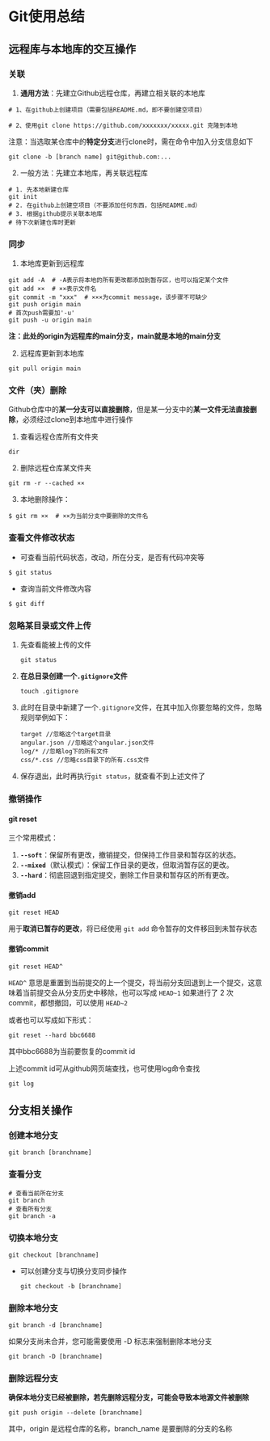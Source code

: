 # Git使用总结

## 远程库与本地库的交互操作

### 关联

1. **通用方法**：先建立Github远程仓库，再建立相关联的本地库

```
# 1、在github上创建项目（需要包括README.md，即不要创建空项目）

# 2、使用git clone https://github.com/xxxxxxx/xxxxx.git 克隆到本地
```

注意：当选取某仓库中的**特定分支**进行clone时，需在命令中加入分支信息如下

```
git clone -b [branch name] git@github.com:...
```



2. 一般方法：先建立本地库，再关联远程库

```
# 1. 先本地新建仓库
git init
# 2. 在github上创建空项目（不要添加任何东西，包括README.md）
# 3. 根据github提示关联本地库
# 待下次新建仓库时更新
```



### 同步

1. 本地库更新到远程库

```
git add -A  # -A表示将本地的所有更改都添加到暂存区，也可以指定某个文件
git add ××  # ××表示文件名
git commit -m "xxx"  # ×××为commit message，该步骤不可缺少   
git push origin main
# 首次push需要加'-u'
git push -u origin main
```

**注：此处的origin为远程库的main分支，main就是本地的main分支**

2. 远程库更新到本地库

```
git pull origin main
```



### 文件（夹）删除

Github仓库中的**某一分支可以直接删除**，但是某一分支中的**某一文件无法直接删除**，必须经过clone到本地库中进行操作

1. 查看远程仓库所有文件夹

```
dir
```

2. 删除远程仓库某文件夹

```
git rm -r --cached ××
```

3. 本地删除操作：

```
$ git rm ××  # ××为当前分支中要删除的文件名
```



### 查看文件修改状态

- 可查看当前代码状态，改动，所在分支，是否有代码冲突等


```
$ git status
```

- 查询当前文件修改内容

```
$ git diff
```



### 忽略某目录或文件上传

1. 先查看能被上传的文件

   ```
   git status
   ```

2. **在总目录创建一个`.gitignore`文件**

   ```
   touch .gitignore
   ```

3. 此时在目录中新建了一个`.gitignore`文件，在其中加入你要忽略的文件，忽略规则举例如下：

   ```
   target //忽略这个target目录
   angular.json //忽略这个angular.json文件
   log/* //忽略log下的所有文件
   css/*.css //忽略css目录下的所有.css文件
   ```

4. 保存退出，此时再执行`git status`，就查看不到上述文件了



### 撤销操作

#### git reset

三个常用模式：

1. **`--soft`**：保留所有更改，撤销提交，但保持工作目录和暂存区的状态。
2. **`--mixed`**（默认模式）：保留工作目录的更改，但取消暂存区的更改。
3. **`--hard`**：彻底回退到指定提交，删除工作目录和暂存区的所有更改。



#### 撤销add

```
git reset HEAD
```

用于**取消已暂存的更改**，将已经使用 `git add` 命令暂存的文件移回到未暂存状态



#### 撤销commit

```
git reset HEAD^
```

`HEAD^` 意思是重置到当前提交的上一个提交，将当前分支回退到上一个提交，这意味着当前提交会从分支历史中移除，也可以写成 `HEAD~1`
如果进行了 2 次 commit，都想撤回，可以使用 `HEAD~2`

或者也可以写成如下形式：

```
git reset --hard bbc6688
```

其中bbc6688为当前要恢复的commit id

上述commit id可从github网页端查找，也可使用log命令查找

```
git log
```







## 分支相关操作

### 创建本地分支

```
git branch [branchname]
```



### 查看分支

```
# 查看当前所在分支
git branch
# 查看所有分支
git branch -a
```



### 切换本地分支

```
git checkout [branchname]
```

- 可以创建分支与切换分支同步操作

  ```
  git checkout -b [branchname]
  ```



### 删除本地分支

```
git branch -d [branchname]
```

如果分支尚未合并，您可能需要使用 -D 标志来强制删除本地分支

```
git branch -D [branchname]
```



### 删除远程分支

**确保本地分支已经被删除，若先删除远程分支，可能会导致本地源文件被删除**

```
git push origin --delete [branchname]
```

其中，origin 是远程仓库的名称，branch_name 是要删除的分支的名称
